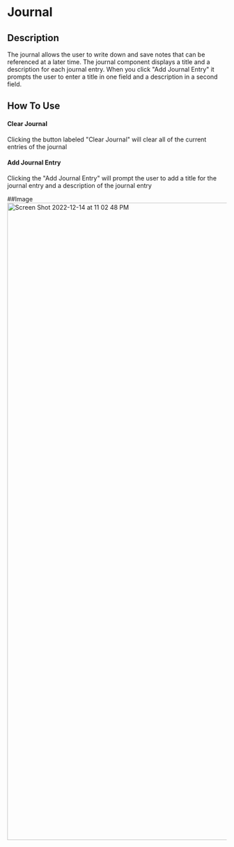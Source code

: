 # Journal

## Description
The journal allows the user to write down and save notes that can be referenced at a later time.
The journal component displays a title and a description for each journal entry.
When you click "Add Journal Entry" it prompts the user to enter a title in one field and a description in a second field.

## How To Use
#### Clear Journal
Clicking the button labeled "Clear Journal" will clear all of the current entries of the journal

#### Add Journal Entry
Clicking the "Add Journal Entry" will prompt the user to add a title for the journal entry and a description of the journal entry

##Image
<img width="1464" alt="Screen Shot 2022-12-14 at 11 02 48 PM" src="https://user-images.githubusercontent.com/35176302/207770039-395833bc-95fb-4562-9db2-845524016639.png">
